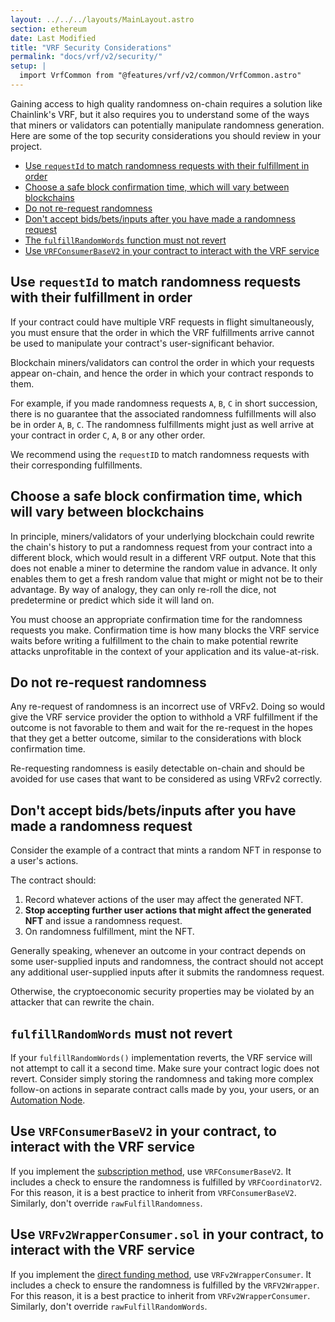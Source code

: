 ```yaml
---
layout: ../../../layouts/MainLayout.astro
section: ethereum
date: Last Modified
title: "VRF Security Considerations"
permalink: "docs/vrf/v2/security/"
setup: |
  import VrfCommon from "@features/vrf/v2/common/VrfCommon.astro"
---
```


Gaining access to high quality randomness on-chain requires a solution like Chainlink's VRF, but it also requires you to understand some of the ways that miners or validators can potentially manipulate randomness generation. Here are some of the top security considerations you should review in your project.

- [Use `requestId` to match randomness requests with their fulfillment in order](#use-requestid-to-match-randomness-requests-with-their-fulfillment-in-order)
- [Choose a safe block confirmation time, which will vary between blockchains](#choose-a-safe-block-confirmation-time-which-will-vary-between-blockchains)
- [Do not re-request randomness](#do-not-re-request-randomness)
- [Don't accept bids/bets/inputs after you have made a randomness request](#dont-accept-bidsbetsinputs-after-you-have-made-a-randomness-request)
- [The `fulfillRandomWords` function must not revert](#fulfillrandomwords-must-not-revert)
- [Use `VRFConsumerBaseV2` in your contract to interact with the VRF service](#use-vrfconsumerbasev2-in-your-contract-to-interact-with-the-vrf-service)

## Use `requestId` to match randomness requests with their fulfillment in order

If your contract could have multiple VRF requests in flight simultaneously, you must ensure that the order in which the VRF fulfillments arrive cannot be used to manipulate your contract's user-significant behavior.

Blockchain miners/validators can control the order in which your requests appear on-chain, and hence the order in which your contract responds to them.

For example, if you made randomness requests `A`, `B`, `C` in short succession, there is no guarantee that the associated randomness fulfillments will also be in order `A`, `B`, `C`. The randomness fulfillments might just as well arrive at your contract in order `C`, `A`, `B` or any other order.

We recommend using the `requestID` to match randomness requests with their corresponding fulfillments.

## Choose a safe block confirmation time, which will vary between blockchains

In principle, miners/validators of your underlying blockchain could rewrite the chain's history to put a randomness request from your contract into a different block, which would result in a different VRF output. Note that this does not enable a miner to determine the random value in advance. It only enables them to get a fresh random value that might or might not be to their advantage. By way of analogy, they can only re-roll the dice, not predetermine or predict which side it will land on.

You must choose an appropriate confirmation time for the randomness requests you make. Confirmation time is how many blocks the VRF service waits before writing a fulfillment to the chain to make potential rewrite attacks unprofitable in the context of your application and its value-at-risk.

## Do not re-request randomness

Any re-request of randomness is an incorrect use of VRFv2. Doing so would give the VRF service provider the option to withhold a VRF fulfillment if the outcome is not favorable to them and wait for the re-request in the hopes that they get a better outcome, similar to the considerations with block confirmation time.

Re-requesting randomness is easily detectable on-chain and should be avoided for use cases that want to be considered as using VRFv2 correctly.

## Don't accept bids/bets/inputs after you have made a randomness request

Consider the example of a contract that mints a random NFT in response to a user's actions.

The contract should:

1. Record whatever actions of the user may affect the generated NFT.
1. **Stop accepting further user actions that might affect the generated NFT** and issue a randomness request.
1. On randomness fulfillment, mint the NFT.

Generally speaking, whenever an outcome in your contract depends on some user-supplied inputs and randomness, the contract should not accept any additional user-supplied inputs after it submits the randomness request.

Otherwise, the cryptoeconomic security properties may be violated by an attacker that can rewrite the chain.

## `fulfillRandomWords` must not revert

If your `fulfillRandomWords()` implementation reverts, the VRF service will not attempt to call it a second time. Make sure your contract logic does not revert. Consider simply storing the randomness and taking more complex follow-on actions in separate contract calls made by you, your users, or an [Automation Node](/chainlink-automation/introduction/).

## Use `VRFConsumerBaseV2` in your contract, to interact with the VRF service

If you implement the [subscription method](/vrf/v2/subscription/), use `VRFConsumerBaseV2`. It includes a check to ensure the randomness is fulfilled by `VRFCoordinatorV2`. For this reason, it is a best practice to inherit from `VRFConsumerBaseV2`. Similarly, don't override `rawFulfillRandomness`.

## Use `VRFv2WrapperConsumer.sol` in your contract, to interact with the VRF service

If you implement the [direct funding method](/vrf/v2/direct-funding/), use `VRFv2WrapperConsumer`. It includes a check to ensure the randomness is fulfilled by the `VRFV2Wrapper`. For this reason, it is a best practice to inherit from `VRFv2WrapperConsumer`. Similarly, don't override `rawFulfillRandomWords`.
